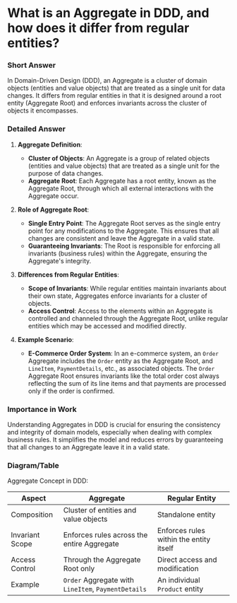 # What is an Aggregate in DDD, and how does it differ from regular entities?

### Short Answer
In Domain-Driven Design (DDD), an Aggregate is a cluster of domain objects (entities and value objects) that are treated as a single unit for data changes. It differs from regular entities in that it is designed around a root entity (Aggregate Root) and enforces invariants across the cluster of objects it encompasses.

### Detailed Answer
1. **Aggregate Definition**:
    - **Cluster of Objects**: An Aggregate is a group of related objects (entities and value objects) that are treated as a single unit for the purpose of data changes.
    - **Aggregate Root**: Each Aggregate has a root entity, known as the Aggregate Root, through which all external interactions with the Aggregate occur.

2. **Role of Aggregate Root**:
    - **Single Entry Point**: The Aggregate Root serves as the single entry point for any modifications to the Aggregate. This ensures that all changes are consistent and leave the Aggregate in a valid state.
    - **Guaranteeing Invariants**: The Root is responsible for enforcing all invariants (business rules) within the Aggregate, ensuring the Aggregate's integrity.

3. **Differences from Regular Entities**:
    - **Scope of Invariants**: While regular entities maintain invariants about their own state, Aggregates enforce invariants for a cluster of objects.
    - **Access Control**: Access to the elements within an Aggregate is controlled and channeled through the Aggregate Root, unlike regular entities which may be accessed and modified directly.

4. **Example Scenario**:
    - **E-Commerce Order System**: In an e-commerce system, an `Order` Aggregate includes the `Order` entity as the Aggregate Root, and `LineItem`, `PaymentDetails`, etc., as associated objects. The `Order` Aggregate Root ensures invariants like the total order cost always reflecting the sum of its line items and that payments are processed only if the order is confirmed.

### Importance in Work
Understanding Aggregates in DDD is crucial for ensuring the consistency and integrity of domain models, especially when dealing with complex business rules. It simplifies the model and reduces errors by guaranteeing that all changes to an Aggregate leave it in a valid state.

### Diagram/Table
Aggregate Concept in DDD:

| Aspect           | Aggregate                                      | Regular Entity                          |
|------------------|------------------------------------------------|-----------------------------------------|
| Composition      | Cluster of entities and value objects          | Standalone entity                       |
| Invariant Scope  | Enforces rules across the entire Aggregate     | Enforces rules within the entity itself |
| Access Control   | Through the Aggregate Root only                | Direct access and modification          |
| Example          | `Order` Aggregate with `LineItem`, `PaymentDetails` | An individual `Product` entity         |
